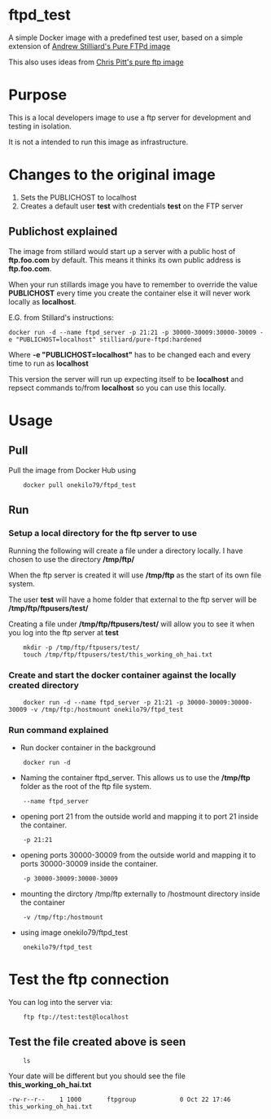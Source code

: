 # ftpd_test

A simple Docker image with a predefined test user, based on a simple extension of [Andrew Stilliard's Pure FTPd image](https://github.com/stilliard/docker-pure-ftpd)

This also uses ideas from [Chris Pitt's pure ftp image](https://github.com/thirstybear/ftpd_test)

# Purpose
This is a local developers image to use a ftp server for development and testing in isolation.

It is not a intended to run this image as infrastructure. 

# Changes to the original image

1. Sets the PUBLICHOST to localhost
1. Creates a default user **test** with credentials **test** on the FTP server

## Publichost explained

The image from stillard would start up a server with a public host of **ftp.foo.com** by default. This means it thinks its own public address is **ftp.foo.com**.  

When your run stillards image you have to remember to override the value **PUBLICHOST** every time you create the container else it will never work locally as **localhost**.


E.G. from Stillard's instructions:

```
docker run -d --name ftpd_server -p 21:21 -p 30000-30009:30000-30009 -e "PUBLICHOST=localhost" stilliard/pure-ftpd:hardened
```

Where **-e "PUBLICHOST=localhost"** has to be changed each and every time to run as **localhost**


This version the server will run up expecting itself to be **localhost** and repsect commands to/from **localhost** so you can use this locally.

# Usage


## Pull

Pull the image from Docker Hub using

```
	docker pull onekilo79/ftpd_test
```

## Run


### Setup a local directory for the ftp server to use

Running the following will create a file under a directory locally. I have chosen to use the directory **/tmp/ftp/** 

When the ftp server is created it will use **/tmp/ftp** as the start of its own file system.  

The user **test** will have a home folder that external to the ftp server will be **/tmp/ftp/ftpusers/test/**

Creating a file under **/tmp/ftp/ftpusers/test/** will allow you to see it when you log into the ftp server at **test**

```
	mkdir -p /tmp/ftp/ftpusers/test/
	touch /tmp/ftp/ftpusers/test/this_working_oh_hai.txt
```

### Create and start the docker container against the locally created directory


```
	docker run -d --name ftpd_server -p 21:21 -p 30000-30009:30000-30009 -v /tmp/ftp:/hostmount onekilo79/ftpd_test
```

### Run command explained

* Run docker container in the background 

```
	docker run -d 
```

* Naming the container ftpd_server. This allows us to use the **/tmp/ftp** folder as the root of the ftp file system. 

```
	--name ftpd_server 
```


* opening port 21 from the outside world and mapping it to port 21 inside the container.

```
	-p 21:21 
```

* opening ports 30000-30009 from the outside world and mapping it to ports 30000-30009 inside the container.

```
	-p 30000-30009:30000-30009 
```

* mounting the dirctory /tmp/ftp externally to /hostmount directory inside the container

```
	-v /tmp/ftp:/hostmount
```

* using image onekilo79/ftpd_test

```
	onekilo79/ftpd_test
```


# Test the ftp connection

You can log into the server via:

```
	ftp ftp://test:test@localhost
```

## Test the file created above is seen


```
	ls
```
Your date will be different but you should see the file **this_working_oh_hai.txt**

```
-rw-r--r--    1 1000       ftpgroup            0 Oct 22 17:46 this_working_oh_hai.txt
```